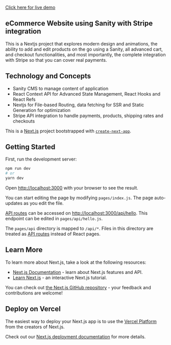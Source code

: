 <p>
  <a target="_blank" rel="noopener noreferrer" href="https://ecommerce-kp4gzm93q-blakebdavies.vercel.app/">Click here for live demo</a>
</p>                                                                                              
 <h2>eCommerce Website using Sanity with Stripe integration</h2>
 <p> This is a Nextjs project that explores modern design and animations, the ability to add and edit products on the go using a Sanity, all advanced cart, and checkout functionalities, and most importantly, the complete integration with Stripe so that you can cover real payments.</p>
 <h2> Technology and Concepts</h2>
 <ul>
  <li>Sanity CMS to manage content of application</li>
  <li>React Context API for Advanced State Management, React Hooks and React Refs</li>
  <li>Nextjs for File-based Routing, data fetching for SSR and Static Generation for optimization</li>
  <li>Stripe API integration to handle payments, products, shipping rates and checkouts</li>
  </ul>

This is a [Next.js](https://nextjs.org/) project bootstrapped with [`create-next-app`](https://github.com/vercel/next.js/tree/canary/packages/create-next-app).

## Getting Started

First, run the development server:

```bash
npm run dev
# or
yarn dev
```

Open [http://localhost:3000](http://localhost:3000) with your browser to see the result.

You can start editing the page by modifying `pages/index.js`. The page auto-updates as you edit the file.

[API routes](https://nextjs.org/docs/api-routes/introduction) can be accessed on [http://localhost:3000/api/hello](http://localhost:3000/api/hello). This endpoint can be edited in `pages/api/hello.js`.

The `pages/api` directory is mapped to `/api/*`. Files in this directory are treated as [API routes](https://nextjs.org/docs/api-routes/introduction) instead of React pages.

## Learn More

To learn more about Next.js, take a look at the following resources:

- [Next.js Documentation](https://nextjs.org/docs) - learn about Next.js features and API.
- [Learn Next.js](https://nextjs.org/learn) - an interactive Next.js tutorial.

You can check out [the Next.js GitHub repository](https://github.com/vercel/next.js/) - your feedback and contributions are welcome!

## Deploy on Vercel

The easiest way to deploy your Next.js app is to use the [Vercel Platform](https://vercel.com/new?utm_medium=default-template&filter=next.js&utm_source=create-next-app&utm_campaign=create-next-app-readme) from the creators of Next.js.

Check out our [Next.js deployment documentation](https://nextjs.org/docs/deployment) for more details.

